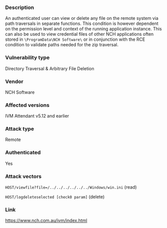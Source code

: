 ### Description

An authenticated user can view or delete any file on the remote system via path traversals in separate functions. This condition is however dependent on the permission level and context of the running application instance. This can also be used to view credential files of other NCH applications often stored in `\ProgramData\NCH Software\` or in conjunction with the RCE condition to validate paths needed for the zip traversal.

### Vulnerability type

Directory Traversal & Arbitrary File Deletion 

### Vendor
NCH Software

### Affected versions

IVM Attendant v5.12 and earlier

### Attack type

Remote

### Authenticated

Yes

### Attack vectors

`HOST/viewfile?file=/../../../../../../Windows/win.ini` (read)

`HOST/logdeleteselected [check0 param]` (delete)

### Link

https://www.nch.com.au/ivm/index.html
